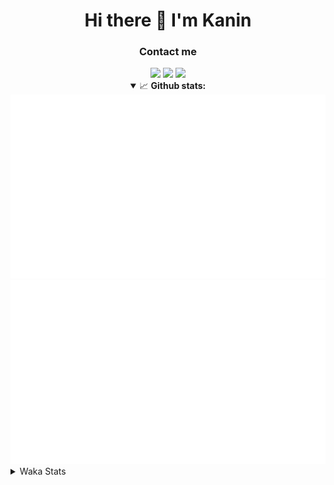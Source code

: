 <div align="center">
 <h1>Hi there 👋 I'm Kanin</h1>
 <h3>Contact me</h3>
 <a href="mailto:im@kanin.dev"><img src="https://img.shields.io/badge/gmail-%23D14836.svg?&style=for-the-badge&logo=gmail&logoColor=white"/></a>
 <a href="https://twitter.com/KaninTwt"><img src="https://img.shields.io/badge/twitter-%231DA1F2.svg?&style=for-the-badge&logo=twitter&logoColor=white"/></a>
 <a href="https://www.linkedin.com/in/KaninDev"><img src="https://img.shields.io/badge/linkedin-%230077B5.svg?&style=for-the-badge&logo=linkedin&logoColor=white"/></a>
<details open>
  <summary>📈 <b>Github stats:</b></summary>
  <img src="https://github.com/Kanin/Kanin/blob/master/scripts/GitHubStats/generated/overview.svg"/>
  <img src="https://github.com/Kanin/Kanin/blob/master/scripts/GitHubStats/generated/languages.svg"/>
</details>
</div>

<details>
 <summary>Waka Stats</summary>

<!--START_SECTION:waka-->
![Code Time](http://img.shields.io/badge/Code%20Time-2%2C266%20hrs%201%20min-blue)

![Profile Views](http://img.shields.io/badge/Profile%20Views-0-blue)

![Lines of code](https://img.shields.io/badge/From%20Hello%20World%20I%27ve%20Written-585.7%20thousand%20lines%20of%20code-blue)

**🐱 My GitHub Data** 

> 📦 106.1 kB Used in GitHub's Storage 
 > 
> 🏆 32 Contributions in the Year 2024
 > 
> 🚫 Not Opted to Hire
 > 
> 📜 24 Public Repositories 
 > 
> 🔑 13 Private Repositories 
 > 
**I'm an Early 🐤** 

```text
🌞 Morning                2344 commits        ██████░░░░░░░░░░░░░░░░░░░   26.00 % 
🌆 Daytime                2746 commits        ████████░░░░░░░░░░░░░░░░░   30.46 % 
🌃 Evening                2596 commits        ███████░░░░░░░░░░░░░░░░░░   28.80 % 
🌙 Night                  1328 commits        ████░░░░░░░░░░░░░░░░░░░░░   14.73 % 
```
📅 **I'm Most Productive on Monday** 

```text
Monday                   1746 commits        █████░░░░░░░░░░░░░░░░░░░░   19.37 % 
Tuesday                  1268 commits        ████░░░░░░░░░░░░░░░░░░░░░   14.07 % 
Wednesday                862 commits         ██░░░░░░░░░░░░░░░░░░░░░░░   09.56 % 
Thursday                 1370 commits        ████░░░░░░░░░░░░░░░░░░░░░   15.20 % 
Friday                   1512 commits        ████░░░░░░░░░░░░░░░░░░░░░   16.77 % 
Saturday                 889 commits         ██░░░░░░░░░░░░░░░░░░░░░░░   09.86 % 
Sunday                   1367 commits        ████░░░░░░░░░░░░░░░░░░░░░   15.17 % 
```


📊 **This Week I Spent My Time On** 

```text
🕑︎ Time Zone: America/New_York

💬 Programming Languages: 
HTML                     9 hrs 12 mins       ██████████████░░░░░░░░░░░   54.92 % 
Python                   4 hrs 9 mins        ██████░░░░░░░░░░░░░░░░░░░   24.80 % 
Git Config               1 hr 6 mins         ██░░░░░░░░░░░░░░░░░░░░░░░   06.66 % 
JavaScript               43 mins             █░░░░░░░░░░░░░░░░░░░░░░░░   04.30 % 
XML                      36 mins             █░░░░░░░░░░░░░░░░░░░░░░░░   03.67 % 

🔥 Editors: 
VS Code                  16 hrs 37 mins      █████████████████████████   99.13 % 
PyCharm                  8 mins              ░░░░░░░░░░░░░░░░░░░░░░░░░   00.87 % 

🐱‍💻 Projects: 
APIServer                16 hrs 37 mins      █████████████████████████   99.13 % 
NailaSite                8 mins              ░░░░░░░░░░░░░░░░░░░░░░░░░   00.87 % 

💻 Operating System: 
Windows                  16 hrs 46 mins      █████████████████████████   100.00 % 
```

**I Mostly Code in Python** 

```text
Python                   30 repos            ████████████████░░░░░░░░░   65.22 % 
Java                     4 repos             ██░░░░░░░░░░░░░░░░░░░░░░░   08.70 % 
HTML                     3 repos             ██░░░░░░░░░░░░░░░░░░░░░░░   06.52 % 
TypeScript               2 repos             █░░░░░░░░░░░░░░░░░░░░░░░░   04.35 % 
Kotlin                   2 repos             █░░░░░░░░░░░░░░░░░░░░░░░░   04.35 % 
```



**Timeline**

![Lines of Code chart](https://raw.githubusercontent.com/Kanin/Kanin/master/assets/bar_graph.png)


 Last Updated on 24/01/2024 00:08:33 UTC
<!--END_SECTION:waka-->
</details>
